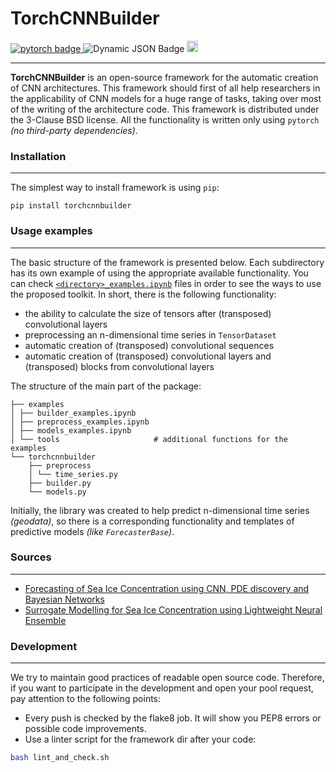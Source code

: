 # TorchCNNBuilder

<div id="badges">
    <a href="https://pytorch.org/">
        <img src="https://img.shields.io/badge/pytorch-CB2C31?style=flat&logo=pytorch&logoColor=white" alt="pytorch badge"/>
    </a>
    <img alt="Dynamic JSON Badge" src="https://img.shields.io/pypi/pyversions/torch">
    <a href="https://badge.fury.io/py/torchcnnbuilder">
        <img src="https://badge.fury.io/py/torchcnnbuilder.svg" alt="PyPI version" height="18">
    </a>
</div>

---
**TorchCNNBuilder** is an open-source framework for the automatic creation of CNN architectures. This framework should first of all help researchers in the applicability of CNN models for a huge range of tasks, taking over most of the writing of the architecture code. This framework is distributed under the 3-Clause BSD license. All the functionality is written only using `pytorch` *(no third-party dependencies)*.

### Installation

---
The simplest way to install framework is using `pip`:
```
pip install torchcnnbuilder
```

### Usage examples

---
The basic structure of the framework is presented below. Each subdirectory has its own example of using the appropriate available functionality. You can check [`<directory>_examples.ipynb`](./examples) files in order to see the ways to use the proposed toolkit. In short, there is the following functionality:

- the ability to calculate the size of tensors after (transposed) convolutional layers
- preprocessing an n-dimensional time series in `TensorDataset`
- automatic creation of (transposed) convolutional sequences
- automatic creation of (transposed) convolutional layers and (transposed) blocks from convolutional layers

The structure of the main part of the package:

```
├── examples
│ ├── builder_examples.ipynb
│ ├── preprocess_examples.ipynb
│ ├── models_examples.ipynb
│ └── tools                     # additional functions for the examples
└── torchcnnbuilder
    ├── preprocess
    │ └── time_series.py
    ├── builder.py
    └── models.py
```
Initially, the library was created to help predict n-dimensional time series *(geodata)*, so there is a corresponding functionality and templates of predictive models *(like `ForecasterBase`)*.

### Sources

---
- [Forecasting of Sea Ice Concentration using CNN, PDE discovery and Bayesian Networks](https://www.sciencedirect.com/science/article/pii/S1877050923020094)
- [Surrogate Modelling for Sea Ice Concentration using Lightweight Neural Ensemble](https://arxiv.org/abs/2312.04330)

### Development

---
We try to maintain good practices of readable open source code. Therefore, if you want to participate in the development and open your pool request, pay attention to the following points:
- Every push is checked by the flake8 job. It will show you PEP8 errors or possible code improvements.
- Use a linter script for the framework dir after your code:
```bash
bash lint_and_check.sh
````


